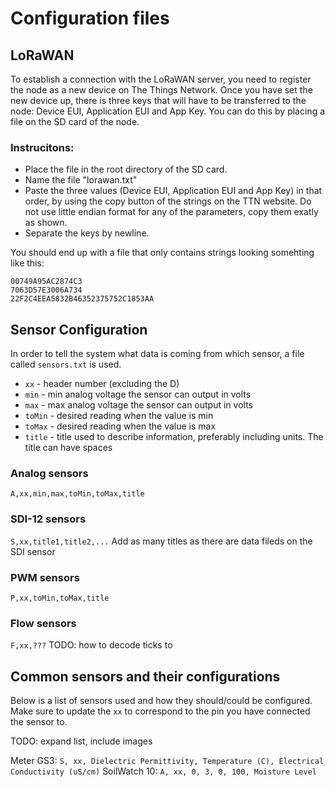 
# Configuration files
## LoRaWAN
To establish a connection with the LoRaWAN server, you need to register the node as a new device on The Things Network. Once you have set the new device up, there is three keys that will have to be transferred to the node: Device EUI, Application EUI and App Key. You can do this by placing a file on the SD card of the node.

### Instrucitons:
- Place the file in the root directory of the SD card.
- Name the file "lorawan.txt"
- Paste the three values (Device EUI, Application EUI and App Key) in that order, by using the copy button of the strings on the TTN website. Do not use little endian format for any of the parameters, copy them exatly as shown.
- Separate the keys by newline.

You should end up with a file that only contains strings looking somehting like this:
```
00749A95AC2874C3
7063D57E3006A734
22F2C4EEA5832B46352375752C1853AA
```

## Sensor Configuration
In order to tell the system what data is coming from which sensor, a file called `sensors.txt` is used.

- `xx` - header number (excluding the D)
- `min` - min analog voltage the sensor can output in volts
- `max` - max analog voltage the sensor can output in volts
- `toMin` - desired reading when the value is min
- `toMax` - desired reading when the value is max
- `title` - title used to describe information, preferably including units. The title can have spaces

### Analog sensors
`A,xx,min,max,toMin,toMax,title`
### SDI-12 sensors
`S,xx,title1,title2,...`
Add as many titles as there are data fileds on the SDI sensor
### PWM sensors
`P,xx,toMin,toMax,title`
### Flow sensors
`F,xx,???` TODO: how to decode ticks to


## Common sensors and their configurations
Below is a list of sensors used and how they should/could be configured. Make sure to update the `xx` to correspond to the pin you have connected the sensor to.

TODO: expand list, include images

Meter GS3: `S, xx, Dielectric Permittivity, Temperature (C), Electrical Conductivity (uS/cm)`
SoilWatch 10: `A, xx, 0, 3, 0, 100, Moisture Level`
